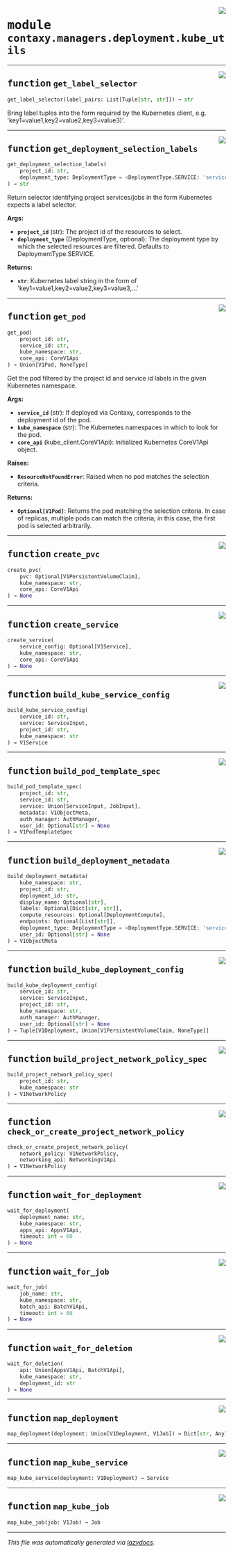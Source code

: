 <!-- markdownlint-disable -->

<a href="https://github.com/ml-tooling/contaxy/blob/main/backend/src/contaxy/managers/deployment/kube_utils.py#L0"><img align="right" style="float:right;" src="https://img.shields.io/badge/-source-cccccc?style=flat-square"></a>

# <kbd>module</kbd> `contaxy.managers.deployment.kube_utils`





---

<a href="https://github.com/ml-tooling/contaxy/blob/main/backend/src/contaxy/managers/deployment/kube_utils.py#L57"><img align="right" style="float:right;" src="https://img.shields.io/badge/-source-cccccc?style=flat-square"></a>

## <kbd>function</kbd> `get_label_selector`

```python
get_label_selector(label_pairs: List[Tuple[str, str]]) → str
```

Bring label tuples into the form required by the Kubernetes client, e.g. 'key1=value1,key2=value2,key3=value3)'. 


---

<a href="https://github.com/ml-tooling/contaxy/blob/main/backend/src/contaxy/managers/deployment/kube_utils.py#L62"><img align="right" style="float:right;" src="https://img.shields.io/badge/-source-cccccc?style=flat-square"></a>

## <kbd>function</kbd> `get_deployment_selection_labels`

```python
get_deployment_selection_labels(
    project_id: str,
    deployment_type: DeploymentType = <DeploymentType.SERVICE: 'service'>
) → str
```

Return selector identifying project services/jobs in the form Kubernetes expects a label selector. 



**Args:**
 
 - <b>`project_id`</b> (str):  The project id of the resources to select. 
 - <b>`deployment_type`</b> (DeploymentType, optional):  The deployment type by which the selected resources are filtered. Defaults to DeploymentType.SERVICE. 



**Returns:**
 
 - <b>`str`</b>:  Kubernetes label string in the form of 'key1=value1,key2=value2,key3=value3,...' 


---

<a href="https://github.com/ml-tooling/contaxy/blob/main/backend/src/contaxy/managers/deployment/kube_utils.py#L82"><img align="right" style="float:right;" src="https://img.shields.io/badge/-source-cccccc?style=flat-square"></a>

## <kbd>function</kbd> `get_pod`

```python
get_pod(
    project_id: str,
    service_id: str,
    kube_namespace: str,
    core_api: CoreV1Api
) → Union[V1Pod, NoneType]
```

Get the pod filtered by the project id and service id labels in the given Kubernetes namespace. 



**Args:**
 
 - <b>`service_id`</b> (str):  If deployed via Contaxy, corresponds to the deployment id of the pod. 
 - <b>`kube_namespace`</b> (str):  The Kubernetes namespaces in which to look for the pod. 
 - <b>`core_api`</b> (kube_client.CoreV1Api):  Initialized Kubernetes CoreV1Api object. 



**Raises:**
 
 - <b>`ResourceNotFoundError`</b>:  Raised when no pod matches the selection criteria. 



**Returns:**
 
 - <b>`Optional[V1Pod]`</b>:  Returns the pod matching the selection criteria. In case of replicas, multiple pods can match the criteria; in this case, the first pod is selected arbitrarily. 


---

<a href="https://github.com/ml-tooling/contaxy/blob/main/backend/src/contaxy/managers/deployment/kube_utils.py#L121"><img align="right" style="float:right;" src="https://img.shields.io/badge/-source-cccccc?style=flat-square"></a>

## <kbd>function</kbd> `create_pvc`

```python
create_pvc(
    pvc: Optional[V1PersistentVolumeClaim],
    kube_namespace: str,
    core_api: CoreV1Api
) → None
```






---

<a href="https://github.com/ml-tooling/contaxy/blob/main/backend/src/contaxy/managers/deployment/kube_utils.py#L141"><img align="right" style="float:right;" src="https://img.shields.io/badge/-source-cccccc?style=flat-square"></a>

## <kbd>function</kbd> `create_service`

```python
create_service(
    service_config: Optional[V1Service],
    kube_namespace: str,
    core_api: CoreV1Api
) → None
```






---

<a href="https://github.com/ml-tooling/contaxy/blob/main/backend/src/contaxy/managers/deployment/kube_utils.py#L159"><img align="right" style="float:right;" src="https://img.shields.io/badge/-source-cccccc?style=flat-square"></a>

## <kbd>function</kbd> `build_kube_service_config`

```python
build_kube_service_config(
    service_id: str,
    service: ServiceInput,
    project_id: str,
    kube_namespace: str
) → V1Service
```






---

<a href="https://github.com/ml-tooling/contaxy/blob/main/backend/src/contaxy/managers/deployment/kube_utils.py#L207"><img align="right" style="float:right;" src="https://img.shields.io/badge/-source-cccccc?style=flat-square"></a>

## <kbd>function</kbd> `build_pod_template_spec`

```python
build_pod_template_spec(
    project_id: str,
    service_id: str,
    service: Union[ServiceInput, JobInput],
    metadata: V1ObjectMeta,
    auth_manager: AuthManager,
    user_id: Optional[str] = None
) → V1PodTemplateSpec
```






---

<a href="https://github.com/ml-tooling/contaxy/blob/main/backend/src/contaxy/managers/deployment/kube_utils.py#L293"><img align="right" style="float:right;" src="https://img.shields.io/badge/-source-cccccc?style=flat-square"></a>

## <kbd>function</kbd> `build_deployment_metadata`

```python
build_deployment_metadata(
    kube_namespace: str,
    project_id: str,
    deployment_id: str,
    display_name: Optional[str],
    labels: Optional[Dict[str, str]],
    compute_resources: Optional[DeploymentCompute],
    endpoints: Optional[List[str]],
    deployment_type: DeploymentType = <DeploymentType.SERVICE: 'service'>,
    user_id: Optional[str] = None
) → V1ObjectMeta
```






---

<a href="https://github.com/ml-tooling/contaxy/blob/main/backend/src/contaxy/managers/deployment/kube_utils.py#L328"><img align="right" style="float:right;" src="https://img.shields.io/badge/-source-cccccc?style=flat-square"></a>

## <kbd>function</kbd> `build_kube_deployment_config`

```python
build_kube_deployment_config(
    service_id: str,
    service: ServiceInput,
    project_id: str,
    kube_namespace: str,
    auth_manager: AuthManager,
    user_id: Optional[str] = None
) → Tuple[V1Deployment, Union[V1PersistentVolumeClaim, NoneType]]
```






---

<a href="https://github.com/ml-tooling/contaxy/blob/main/backend/src/contaxy/managers/deployment/kube_utils.py#L406"><img align="right" style="float:right;" src="https://img.shields.io/badge/-source-cccccc?style=flat-square"></a>

## <kbd>function</kbd> `build_project_network_policy_spec`

```python
build_project_network_policy_spec(
    project_id: str,
    kube_namespace: str
) → V1NetworkPolicy
```






---

<a href="https://github.com/ml-tooling/contaxy/blob/main/backend/src/contaxy/managers/deployment/kube_utils.py#L450"><img align="right" style="float:right;" src="https://img.shields.io/badge/-source-cccccc?style=flat-square"></a>

## <kbd>function</kbd> `check_or_create_project_network_policy`

```python
check_or_create_project_network_policy(
    network_policy: V1NetworkPolicy,
    networking_api: NetworkingV1Api
) → V1NetworkPolicy
```






---

<a href="https://github.com/ml-tooling/contaxy/blob/main/backend/src/contaxy/managers/deployment/kube_utils.py#L464"><img align="right" style="float:right;" src="https://img.shields.io/badge/-source-cccccc?style=flat-square"></a>

## <kbd>function</kbd> `wait_for_deployment`

```python
wait_for_deployment(
    deployment_name: str,
    kube_namespace: str,
    apps_api: AppsV1Api,
    timeout: int = 60
) → None
```






---

<a href="https://github.com/ml-tooling/contaxy/blob/main/backend/src/contaxy/managers/deployment/kube_utils.py#L494"><img align="right" style="float:right;" src="https://img.shields.io/badge/-source-cccccc?style=flat-square"></a>

## <kbd>function</kbd> `wait_for_job`

```python
wait_for_job(
    job_name: str,
    kube_namespace: str,
    batch_api: BatchV1Api,
    timeout: int = 60
) → None
```






---

<a href="https://github.com/ml-tooling/contaxy/blob/main/backend/src/contaxy/managers/deployment/kube_utils.py#L512"><img align="right" style="float:right;" src="https://img.shields.io/badge/-source-cccccc?style=flat-square"></a>

## <kbd>function</kbd> `wait_for_deletion`

```python
wait_for_deletion(
    api: Union[AppsV1Api, BatchV1Api],
    kube_namespace: str,
    deployment_id: str
) → None
```






---

<a href="https://github.com/ml-tooling/contaxy/blob/main/backend/src/contaxy/managers/deployment/kube_utils.py#L533"><img align="right" style="float:right;" src="https://img.shields.io/badge/-source-cccccc?style=flat-square"></a>

## <kbd>function</kbd> `map_deployment`

```python
map_deployment(deployment: Union[V1Deployment, V1Job]) → Dict[str, Any]
```






---

<a href="https://github.com/ml-tooling/contaxy/blob/main/backend/src/contaxy/managers/deployment/kube_utils.py#L614"><img align="right" style="float:right;" src="https://img.shields.io/badge/-source-cccccc?style=flat-square"></a>

## <kbd>function</kbd> `map_kube_service`

```python
map_kube_service(deployment: V1Deployment) → Service
```






---

<a href="https://github.com/ml-tooling/contaxy/blob/main/backend/src/contaxy/managers/deployment/kube_utils.py#L621"><img align="right" style="float:right;" src="https://img.shields.io/badge/-source-cccccc?style=flat-square"></a>

## <kbd>function</kbd> `map_kube_job`

```python
map_kube_job(job: V1Job) → Job
```








---

_This file was automatically generated via [lazydocs](https://github.com/ml-tooling/lazydocs)._

